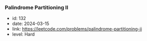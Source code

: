 ### Palindrome Partitioning II

* id: 132
* date: 2024-03-15
* link: https://leetcode.com/problems/palindrome-partitioning-ii
* level: Hard
